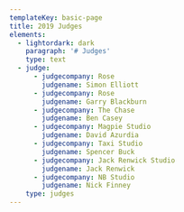 ```yaml
---
templateKey: basic-page
title: 2019 Judges
elements:
  - lightordark: dark
    paragraph: '# Judges'
    type: text
  - judge:
      - judgecompany: Rose
        judgename: Simon Elliott
      - judgecompany: Rose
        judgename: Garry Blackburn
      - judgecompany: The Chase
        judgename: Ben Casey
      - judgecompany: Magpie Studio
        judgename: David Azurdia
      - judgecompany: Taxi Studio
        judgename: Spencer Buck
      - judgecompany: Jack Renwick Studio
        judgename: Jack Renwick
      - judgecompany: NB Studio
        judgename: Nick Finney
    type: judges
---
```


